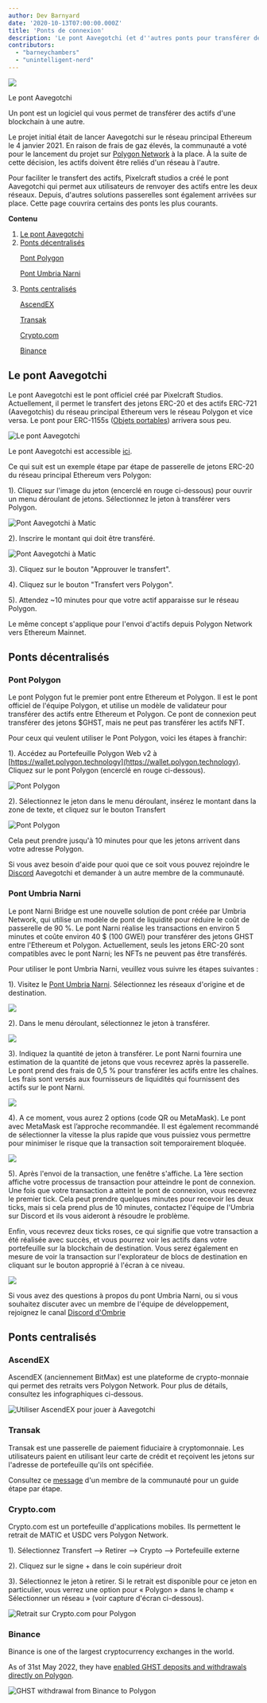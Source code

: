 ```yaml
---
author: Dev Barnyard
date: '2020-10-13T07:00:00.000Z'
title: 'Ponts de connexion'
description: 'Le pont Aavegotchi (et d''autres ponts pour transférer des actifs vers et depuis Polygon)'
contributors:
  - "barneychambers"
  - "unintelligent-nerd"
---
```


<div class="headerImageContainer">
<img class="headerImage" src="/bridge/aavegotchi-bridge.gif">
<p class="headerImageText">Le pont Aavegotchi</p>
</div>

Un pont est un logiciel qui vous permet de transférer des actifs d'une blockchain à une autre.

Le projet initial était de lancer Aavegotchi sur le réseau principal Ethereum le 4 janvier 2021. En raison de frais de gaz élevés, la communauté a voté pour le lancement du projet sur [Polygon Network](/glossary#polygon) à la place. À la suite de cette décision, les actifs doivent être reliés d'un réseau à l'autre.

Pour faciliter le transfert des actifs, Pixelcraft studios a créé le pont Aavegotchi qui permet aux utilisateurs de renvoyer des actifs entre les deux réseaux. Depuis, d'autres solutions passerelles sont également arrivées sur place. Cette page couvrira certains des ponts les plus courants.

<div class="contentsBox">

**Contenu**

<ol>
<li><a href=#aavegotchi-bridge>Le pont Aavegotchi</a></li>
<li><a href=#decentralized-bridges>Ponts décentralisés</a></li>
<p><a href=#polygon-bridge>Pont Polygon</a></p>
<p><a href=#umbria-narni-bridge>Pont Umbria Narni</a></p>
<li><a href=#centralized-bridges>Ponts centralisés</a></li>
<p><a href=#ascendex>AscendEX</a></p>
<p><a href=#transak>Transak</a></p>
<p><a href=#crypto-com>Crypto.com</a></p>
<p><a href=#binance>Binance</a></p>
</ol>

</div>

## Le pont Aavegotchi

Le pont Aavegotchi est le pont officiel créé par Pixelcraft Studios. Actuellement, il permet le transfert des jetons ERC-20 et des actifs ERC-721 (Aavegotchis) du réseau principal Ethereum vers le réseau Polygon et vice versa. Le pont pour ERC-1155s ([Objets portables](/wearables)) arrivera sous peu.

<img class="bodyImage" src="/bridge/aavegotchi-bridge.png" alt="Le pont Aavegotchi" />

Le pont Aavegotchi est accessible [ici](https://aavegotchi.com/bridge).

Ce qui suit est un exemple étape par étape de passerelle de jetons ERC-20 du réseau principal Ethereum vers Polygon:

1). Cliquez sur l'image du jeton (encerclé en rouge ci-dessous) pour ouvrir un menu déroulant de jetons. Sélectionnez le jeton à transférer vers Polygon.

<img class = "bodyImage" src = "/bridge/select-atoken-to-convert.png" alt = "Pont Aavegotchi à Matic" />

2). Inscrire le montant qui doit être transféré.

<img class = "bodyImage" src = "/bridge/amount-to-transfer-to-matic.png" alt = "Pont Aavegotchi à Matic" />

3). Cliquez sur le bouton "Approuver le transfert".

4). Cliquez sur le bouton "Transfert vers Polygon".

5). Attendez ~10 minutes pour que votre actif apparaisse sur le réseau Polygon.

Le même concept s'applique pour l'envoi d'actifs depuis Polygon Network vers Ethereum Mainnet.

## Ponts décentralisés

### Pont Polygon
Le pont Polygon fut le premier pont entre Ethereum et Polygon. Il est le pont officiel de l'équipe Polygon, et utilise un modèle de validateur pour transférer des actifs entre Ethereum et Polygon. Ce pont de connexion peut transférer des jetons $GHST, mais ne peut pas transférer les actifs NFT.

Pour ceux qui veulent utiliser le Pont Polygon, voici les étapes à franchir:

1). Accédez au Portefeuille Polygon Web v2 à [https://wallet.polygon.technology](https://wallet.polygon.technology). Cliquez sur le pont Polygon (encerclé en rouge ci-dessous).

<img class="bodyImage" src="/bridge/polygon-bridge-frontpage.png" alt="Pont Polygon" />

2). Sélectionnez le jeton dans le menu déroulant, insérez le montant dans la zone de texte, et cliquez sur le bouton Transfert

<img class="bodyImage" src="/bridge/polygon-bridge.png" alt="Pont Polygon" />

Cela peut prendre jusqu'à 10 minutes pour que les jetons arrivent dans votre adresse Polygon.

Si vous avez besoin d'aide pour quoi que ce soit vous pouvez rejoindre le [Discord](https://discord.com/invite/rttCTkZ) Aavegotchi et demander à un autre membre de la communauté.

### Pont Umbria Narni
Le pont Narni Bridge est une nouvelle solution de pont créée par Umbria Network, qui utilise un modèle de pont de liquidité pour réduire le coût de passerelle de 90 %. Le pont Narni réalise les transactions en environ 5 minutes et coûte environ 40 $ (100 GWEI) pour transférer des jetons GHST entre l'Ethereum et Polygon. Actuellement, seuls les jetons ERC-20 sont compatibles avec le pont Narni; les NFTs ne peuvent pas être transférés.

Pour utiliser le pont Umbria Narni, veuillez vous suivre les étapes suivantes :

1). Visitez le [Pont Umbria Narni](https://bridge.umbria.network/bridge). Sélectionnez les réseaux d'origine et de destination.

<img class="bodyImage" src='/bridge/umbria-network-selection.png' />

2). Dans le menu déroulant, sélectionnez le jeton à transférer.

<img class="bodyImage" src='/bridge/umbria-token-selection.png' />

3). Indiquez la quantité de jeton à transférer. Le pont Narni fournira une estimation de la quantité de jetons que vous recevrez après la passerelle. Le pont prend des frais de 0,5 % pour transférer les actifs entre les chaînes. Les frais sont versés aux fournisseurs de liquidités qui fournissent des actifs sur le pont Narni.

<img class="bodyImage" src='/bridge/umbria-fee-estimation.png' />

4). A ce moment, vous aurez 2 options (code QR ou MetaMask). Le pont avec MetaMask est l’approche recommandée. Il est également recommandé de sélectionner la vitesse la plus rapide que vous puissiez vous permettre pour minimiser le risque que la transaction soit temporairement bloquée.

<img class="bodyImage" src='/bridge/umbria-confirming-transaction.png' />

5). Après l'envoi de la transaction, une fenêtre s'affiche. La 1ère section affiche votre processus de transaction pour atteindre le pont de connexion. Une fois que votre transaction a atteint le pont de connexion, vous recevrez le premier tick. Cela peut prendre quelques minutes pour recevoir les deux ticks, mais si cela prend plus de 10 minutes, contactez l'équipe de l'Umbria sur Discord et ils vous aideront à résoudre le problème.

Enfin, vous recevrez deux ticks roses, ce qui signifie que votre transaction a été réalisée avec succès, et vous pourrez voir les actifs dans votre portefeuille sur la blockchain de destination. Vous serez également en mesure de voir la transaction sur l'explorateur de blocs de destination en cliquant sur le bouton approprié à l'écran à ce niveau.

<img class="bodyImage" src='/bridge/umbria-confirmation.png' />

Si vous avez des questions à propos du pont Umbria Narni, ou si vous souhaitez discuter avec un membre de l'équipe de développement, rejoignez le canal [Discord d'Ombrie](https://discord.gg/8Ms7Cr4)

## Ponts centralisés

### AscendEX

AscendEX (anciennement BitMax) est une plateforme de crypto-monnaie qui permet des retraits vers Polygon Network. Pour plus de détails, consultez les infographiques ci-dessous.

<img class = "bodyImage" src = "/bridge/Using_AscendEX_and_play_Aavegotchi.jpg" alt = "Utiliser AscendEX pour jouer à Aavegotchi" />

### Transak

Transak est une passerelle de paiement fiduciaire à cryptomonnaie. Les utilisateurs paient en utilisant leur carte de crédit et reçoivent les jetons sur l'adresse de portefeuille qu'ils ont spécifiée.

Consultez ce [message](https://trasher.substack.com/p/buying-your-tokens-straight-into) d'un membre de la communauté pour un guide étape par étape.

### Crypto.com

Crypto.com est un portefeuille d'applications mobiles. Ils permettent le retrait de MATIC et USDC vers Polygon Network.

1). Sélectionnez Transfert --> Retirer --> Crypto --> Portefeuille externe

2). Cliquez sur le signe + dans le coin supérieur droit

3). Sélectionnez le jeton à retirer. Si le retrait est disponible pour ce jeton en particulier, vous verrez une option pour « Polygon » dans le champ « Sélectionner un réseau » (voir capture d'écran ci-dessous).

<img class="bodyImage" src="/bridge/cryptocom-withdrawal.png" alt="Retrait sur Crypto.com pour Polygon" />

### Binance

Binance is one of the largest cryptocurrency exchanges in the world.

As of 31st May 2022, they have [enabled GHST deposits and withdrawals directly on Polygon](https://blog.aavegotchi.com/binance-enables-ghst-deposits-and-withdrawals-on-polygon/).

<img class="bodyImage" src="/bridge/ghst-withdrawal-from-binance-to-polygon.png" alt="GHST withdrawal from Binance to Polygon" />